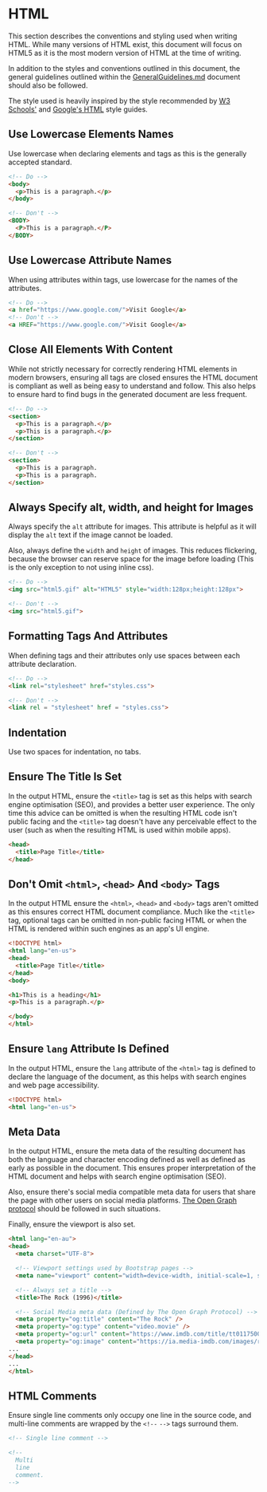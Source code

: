 # HTML

This section describes the conventions and styling used when writing HTML. While many versions of HTML exist, this document will focus on HTML5 as it is the most modern version of HTML at the time of writing.

In addition to the styles and conventions outlined in this document, the general guidelines outlined within the [GeneralGuidelines.md](../GeneralGuidelines.md) document should also be followed.

The style used is heavily inspired by the style recommended by [W3 Schools'](https://www.w3schools.com/html/html5_syntax.asp) and [Google's HTML](https://google.github.io/styleguide/htmlcssguide.html) style guides.

## Use Lowercase Elements Names

Use lowercase when declaring elements and tags as this is the generally accepted standard.

```html
<!-- Do -->
<body>
  <p>This is a paragraph.</p>
</body> 

<!-- Don't -->
<BODY>
  <P>This is a paragraph.</P>
</BODY> 
```

## Use Lowercase Attribute Names

When using attributes within tags, use lowercase for the names of the attributes.

```html
<!-- Do -->
<a href="https://www.google.com/">Visit Google</a>
<!-- Don't -->
<a HREF="https://www.google.com/">Visit Google</a> 
```

## Close All Elements With Content

While not strictly necessary for correctly rendering HTML elements in modern browsers, ensuring all tags are closed ensures the HTML document is compliant as well as being easy to understand and follow. This also helps to ensure hard to find bugs in the generated document are less frequent.

```html
<!-- Do -->
<section>
  <p>This is a paragraph.</p>
  <p>This is a paragraph.</p>
</section> 

<!-- Don't -->
<section>
  <p>This is a paragraph.
  <p>This is a paragraph.
</section> 
```

## Always Specify alt, width, and height for Images

Always specify the `alt` attribute for images. This attribute is helpful as it will display the `alt` text if the image cannot be loaded.

Also, always define the `width` and `height` of images. This reduces flickering, because the browser can reserve space for the image before loading (This is the only exception to not using inline css).

```html
<!-- Do -->
<img src="html5.gif" alt="HTML5" style="width:128px;height:128px"> 

<!-- Don't -->
<img src="html5.gif"> 
```

## Formatting Tags And Attributes

When defining tags and their attributes only use spaces between each attribute declaration.

```html
<!-- Do -->
<link rel="stylesheet" href="styles.css"> 

<!-- Don't -->
<link rel = "stylesheet" href = "styles.css"> 
```

## Indentation

Use two spaces for indentation, no tabs.

## Ensure The Title Is Set

In the output HTML, ensure the `<title>` tag is set as this helps with search engine optimisation (SEO), and provides a better user experience. The only time this advice can be omitted is when the resulting HTML code isn't public facing and the `<title>` tag doesn't have any perceivable effect to the user (such as when the resulting HTML is used within mobile apps).

```html
<head>
  <title>Page Title</title>
</head>
```

## Don't Omit `<html>`, `<head>` And `<body>` Tags

In the output HTML ensure the `<html>`, `<head>` and `<body>` tags aren't omitted as this ensures correct HTML document compliance. Much like the `<title>` tag, optional tags can be omitted in non-public facing HTML or when the HTML is rendered within such engines as an app's UI engine.

```html
<!DOCTYPE html>
<html lang="en-us">
<head>
  <title>Page Title</title>
</head>
<body>

<h1>This is a heading</h1>
<p>This is a paragraph.</p>

</body>
</html> 
```

## Ensure `lang` Attribute Is Defined

In the output HTML, ensure the `lang` attribute of the `<html>` tag is defined to declare the language of the document, as this helps with search engines and web page accessibility.

```html
<!DOCTYPE html>
<html lang="en-us">
```

## Meta Data

In the output HTML, ensure the meta data of the resulting document has both the language and character encoding defined as well as defined as early as possible in the document. This ensures proper interpretation of the HTML document and helps with search engine optimisation (SEO).

Also, ensure there's social media compatible meta data for users that share the page with other users on social media platforms. [The Open Graph protocol](https://ogp.me/) should be followed in such situations.  

Finally, ensure the viewport is also set.

```html
<html lang="en-au">
<head>
  <meta charset="UTF-8">

  <!-- Viewport settings used by Bootstrap pages -->
  <meta name="viewport" content="width=device-width, initial-scale=1, shrink-to-fit=no">

  <!-- Always set a title -->
  <title>The Rock (1996)</title>

  <!-- Social Media meta data (Defined by The Open Graph Protocol) -->
  <meta property="og:title" content="The Rock" />
  <meta property="og:type" content="video.movie" />
  <meta property="og:url" content="https://www.imdb.com/title/tt0117500/" />
  <meta property="og:image" content="https://ia.media-imdb.com/images/rock.jpg" />
...
</head>
...
</html>
```

## HTML Comments

Ensure single line comments only occupy one line in the source code, and multi-line comments are wrapped by the `<!--` `-->` tags surround them.

```html
<!-- Single line comment -->

<!--
  Multi
  line
  comment.
-->
```
